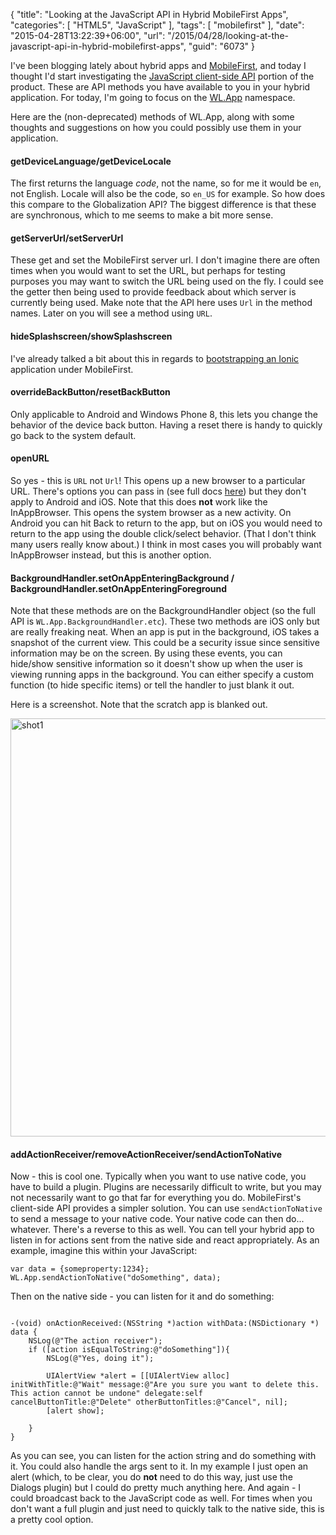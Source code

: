 {
	"title": "Looking at the JavaScript API in Hybrid MobileFirst Apps",
	"categories": [
		"HTML5",
		"JavaScript"
	],
	"tags": [
		"mobilefirst"
	],
	"date": "2015-04-28T13:22:39+06:00",
	"url": "/2015/04/28/looking-at-the-javascript-api-in-hybrid-mobilefirst-apps",
	"guid": "6073"
}

I've been blogging lately about hybrid apps and <a href="http://www.ibm.com/mobilefirst/us/en/">MobileFirst</a>, and today I thought I'd start investigating the <a href="http://www-01.ibm.com/support/knowledgecenter/SSHS8R_7.0.0/com.ibm.worklight.apiref.doc/apiref/r_ibm_worklight_client_side_api_.html">JavaScript client-side API</a> portion of the product. These are API methods you have available to you in your hybrid application. For today, I'm going to focus on the <a href="http://www-01.ibm.com/support/knowledgecenter/api/content/SSHS8R_7.0.0/com.ibm.worklight.apiref.doc/html/refjavascript-client/html/WL.App.html">WL.App</a> namespace.

<!--more-->

Here are the (non-deprecated) methods of WL.App, along with some thoughts and suggestions on how you could possibly use them in your application. 

<h4>getDeviceLanguage/getDeviceLocale</h4>

The first returns the language <i>code</i>, not the name, so for me it would be <code>en</code>, not English. Locale will also be the code, so <code>en_US</code> for example. So how does this compare to the Globalization API? The biggest difference is that these are synchronous, which to me seems to make a bit more sense. 

<h4>getServerUrl/setServerUrl</h4>

These get and set the MobileFirst server url. I don't imagine there are often times when you would want to set the URL, but perhaps for testing purposes you may want to switch the URL being used on the fly. I could see the getter then being used to provide feedback about which server is currently being used. Make note that the API here uses <code>Url</code> in the method names. Later on you will see a method using <code>URL</code>.

<h4>hideSplashscreen/showSplashscreen</h4>

I've already talked a bit about this in regards to <a href="http://www.raymondcamden.com/2015/03/30/working-with-ibm-mobile-first-and-ionic-a-follow-up">bootstrapping an Ionic</a> application under MobileFirst. 

<h4>overrideBackButton/resetBackButton</h4>
Only applicable to Android and Windows Phone 8, this lets you change the behavior of the device back button. Having a reset there is handy to quickly go back to the system default.

<h4>openURL</h4>

So yes - this is <code>URL</code> not <code>Url</code>! This opens up a new browser to a particular URL. There's options you can pass in (see full docs <a href="http://www-01.ibm.com/support/knowledgecenter/api/content/SSHS8R_7.0.0/com.ibm.worklight.apiref.doc/html/refjavascript-client/html/WL.App.html#openURL">here</a>) but they don't apply to Android and iOS. Note that this does <strong>not</strong> work like the InAppBrowser. This opens the system browser as a new activity. On Android you can hit Back to return to the app, but on iOS you would need to return to the app using the double click/select behavior. (That I don't think many users really know about.) I think in most cases you will probably want InAppBrowser instead, but this is another option.

<h4>BackgroundHandler.setOnAppEnteringBackground / BackgroundHandler.setOnAppEnteringForeground</h4>

Note that these methods are on the BackgroundHandler object (so the full API is <code>WL.App.BackgroundHandler.etc</code>). These two methods are iOS only but are really freaking neat. When an app is put in the background, iOS takes a snapshot of the current view. This could be a security issue since sensitive information may be on the screen. By using these events, you can hide/show sensitive information so it doesn't show up when the user is viewing running apps in the background. You can either specify a custom function (to hide specific items) or tell the handler to just blank it out. 

Here is a screenshot. Note that the scratch app is blanked out.

<a href="http://www.raymondcamden.com/wp-content/uploads/2015/04/shot16.png"><img src="https://static.raymondcamden.com/images/wp-content/uploads/2015/04/shot16.png" alt="shot1" width="850" height="669" class="alignnone size-full wp-image-6075" /></a>

<h4>addActionReceiver/removeActionReceiver/sendActionToNative</h4>

Now - this is cool one. Typically when you want to use native code, you have to build a plugin. Plugins are necessarily difficult to write, but you may not necessarily want to go that far for everything you do. MobileFirst's client-side API provides a simpler solution. You can use <code>sendActionToNative</code> to send a message to your native code. Your native code can then do... whatever. There's a reverse to this as well. You can tell your hybrid app to listen in for actions sent from the native side and react appropriately. As an example, imagine this within your JavaScript:

<pre><code class="language-javascript">var data = {someproperty:1234};
WL.App.sendActionToNative("doSomething", data);</code></pre>

Then on the native side - you can listen for it and do something:

<pre><code class="language-javascript">
-(void) onActionReceived:(NSString *)action withData:(NSDictionary *) data {
    NSLog(@"The action receiver");
    if ([action isEqualToString:@"doSomething"]){
        NSLog(@"Yes, doing it");
        
        UIAlertView *alert = [[UIAlertView alloc] initWithTitle:@"Wait" message:@"Are you sure you want to delete this.  This action cannot be undone" delegate:self cancelButtonTitle:@"Delete" otherButtonTitles:@"Cancel", nil];
        [alert show];        
        
    }
}</code></pre>

As you can see, you can listen for the action string and do something with it. You could also handle the args sent to it. In my example I just open an alert (which, to be clear, you do <strong>not</strong> need to do this way, just use the Dialogs plugin) but I could do pretty much anything here. And again - I could broadcast back to the JavaScript code as well. For times when you don't want a full plugin and just need to quickly talk to the native side, this is a pretty cool option.

